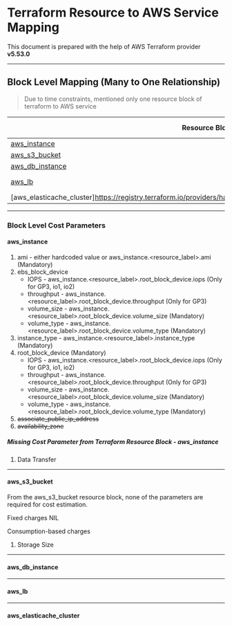 # Terraform Resource to AWS Service Mapping

This document is prepared with the help of AWS Terraform provider **v5.53.0**

--------------

## Block Level Mapping (Many to One Relationship)
 
> Due to time constraints, mentioned only one resource block of terraform to AWS service 

| Resource Block | AWS Service|
|----------------|------------|
|[aws_instance](https://registry.terraform.io/providers/hashicorp/aws/latest/docs/resources/instance)  |EC2|
|[aws_s3_bucket](https://registry.terraform.io/providers/hashicorp/aws/latest/docs/resources/s3_bucket) | S3|
| [aws_db_instance](https://registry.terraform.io/providers/hashicorp/aws/latest/docs/resources/db_instance) | RDS |
|[aws_lb](https://registry.terraform.io/providers/hashicorp/aws/latest/docs/resources/lb)| Load Balancer |
|[aws_elasticache_cluster]https://registry.terraform.io/providers/hashicorp/aws/latest/docs/resources/elasticache_cluster| Elasticache|

--------------

### Block Level Cost Parameters

#### aws_instance

 1. ami - either hardcoded value or aws_instance.<resource_label>.ami (Mandatory)
 2. ebs_block_device 
    - IOPS - aws_instance.<resource_label>.root_block_device.iops (Only for GP3, io1, io2)
    - throughput - aws_instance.<resource_label>.root_block_device.throughput (Only for GP3)
    - volume_size - aws_instance.<resource_label>.root_block_device.volume_size (Mandatory)
    - volume_type - aws_instance.<resource_label>.root_block_device.volume_type (Mandatory)
 3. instance_type - aws_instance.<resource_label>.instance_type (Mandatory)
 4. root_block_device (Mandatory)
    - IOPS - aws_instance.<resource_label>.root_block_device.iops (Only for GP3, io1, io2)
    - throughput - aws_instance.<resource_label>.root_block_device.throughput (Only for GP3)
    - volume_size - aws_instance.<resource_label>.root_block_device.volume_size (Mandatory)
    - volume_type - aws_instance.<resource_label>.root_block_device.volume_type (Mandatory)
 5. ~~associate_public_ip_address~~
 6. ~~availability_zone~~
 

  ##### Missing Cost Parameter from Terraform Resource Block - aws_instance

  1. Data Transfer

--------------

#### aws_s3_bucket

From the aws_s3_bucket resource block, none of the parameters are required for cost estimation.


Fixed charges
  NIL

Consumption-based charges
 1. Storage Size

--------------

#### aws_db_instance


--------------

#### aws_lb


--------------

#### aws_elasticache_cluster
